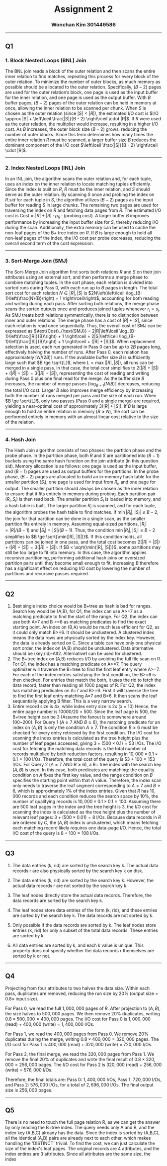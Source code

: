 <div><center><h1>Assignment 2</h1></center></div> <div><center><h3>Wonchan Kim 301449586</h3></center></div>

---

## Q1

### 1. Block Nested Loops (BNL) Join

The BNL join reads a block of the outer relation and then scans the entire inner relation to find matches, repeating this process for every block of the outer relation. To minimize the number of outer blocks, as much memory as possible should be allocated to the outer relation. Specifically, $(B - 2)$ pages are used for the outer relation’s block, one page is used as the input buffer for the inner relation, and one page is used as the output buffer. With $B$ buffer pages, $(B - 2)$ pages of the outer relation can be held in memory at once, allowing the inner relation to be scanned per chunk. When $S$ is chosen as the outer relation (since $|S| < |R|$), the estimated I/O cost is $I/O \approx |S| + \left\lceil \frac{|S|}{B - 2} \right\rceil \cdot |R|$. If $R$ were used as the outer relation, the multiplier would increase, resulting in a higher I/O cost. As $B$ increases, the outer block size $(B - 2)$ grows, reducing the number of outer blocks. Since this term determines how many times the entire inner relation $R$ must be scanned, a larger buffer size $B$ reduces the dominant component of the I/O cost $\left\lceil \frac{|S|}{B - 2} \right\rceil \cdot |R|$.

---

### 2. Index Nested Loops (INL) Join

In an INL join, the algorithm scans the outer relation and, for each tuple, uses an index on the inner relation to locate matching tuples efficiently. Since the index is built on $R$, $R$ must be the inner relation, and $S$ should serve as the outer relation. By scanning $S$ once and probing the index on $R.sid$ for each tuple in $S$, the algorithm utilizes $(B - 2)$ pages as the input buffer for reading $S$ in large chunks. The remaining two pages are used for traversing the index on $R$ and fetching data pages from $R$. The estimated I/O cost is $\text{Cost} \approx |R| + |R| \cdot p_R \cdot (\text{probing cost})$. A larger buffer $B$ improves performance by increasing the input buffer size for $S$, thereby reducing I/O during the scan. Additionally, the extra memory can be used to cache the non-leaf pages of the B+ tree index on $R$. If $B$ is large enough to hold all non-leaf pages of the index, the I/O cost per probe decreases, reducing the overall second term of the cost expression.

---

### 3. Sort-Merge Join (SMJ)

The Sort-Merge Join algorithm first sorts both relations $R$ and $S$ on their join attributes using an external sort, and then performs a merge phase to combine matching tuples. In the sort phase, each relation is divided into sorted runs during Pass 0, with each run up to $B$ pages in length. The total sort cost for each relation $N \in {|R|, |S|}$ is $2N\left(\left\lceil \log_{B-1}\left(\frac{N}{B}\right) + 1 \right\rceil\right)$, accounting for both reading and writing during each pass. After sorting both relations, the merge phase scans the sorted outputs once and produces joined tuples whenever $r_i = s_j$. As SMJ treats both relations symmetrically, there is no distinction between inner and outer relations. The merge phase has a cost of $|R| + |S|$, since each relation is read once sequentially. Thus, the overall cost of SMJ can be expressed as $\text{Cost}_{\text{SMJ}} = 2|R|\left\lceil \log_{B-1}\left(\frac{|R|}{B}\right) + 1 \right\rceil + 2|S|\left\lceil \log_{B-1}\left(\frac{|S|}{B}\right) + 1 \right\rceil + (|R| + |S|)$. When replacement selection is used, each run generated in Pass 0 can be up to $2B$ pages long, effectively halving the number of runs. After Pass 0, each relation has approximately $\lceil N / (2B) \rceil$ runs. If the available buffer size $B$ is sufficiently large such that $B \ge \sqrt{L}$, where $L = \max(|R|, |S|)$, all runs can be merged in a single pass. In that case, the total cost simplifies to $2(|R| + |S|) + (|R| + |S|) = 3(|R| + |S|)$, representing the cost of reading and writing during Pass 0 plus one final read for the merge. As the buffer size $B$ increases, the number of merge passes $\lceil \log_{B-1}(N/B) \rceil$ decreases, reducing the total I/O cost. Larger $B$ also improves merge efficiency by increasing both the number of runs merged per pass and the size of each run. When $B \ge \sqrt{L}$, only two passes (Pass 0 and a single merge) are required, yielding a near-optimal cost of approximately $3(|R| + |S|)$. If $B$ is large enough to hold an entire relation in memory ($B \ge N$), the sort can be performed entirely in memory with an almost linear cost relative to the size of the relation.

---

### 4. Hash Join

The Hash Join algorithm consists of two phases: the partition phase and the probe phase. In the partition phase, both $R$ and $S$ are partitioned into $(B - 1)$ buckets using the same hash function on the join attribute (in this question sid). Memory allocation is as follows: one page is used as the input buffer, and $(B - 1)$ pages are used as output buffers for the partitions. In the probe phase, $(B - 2)$ pages are allocated to build an in-memory hash table for the smaller partition ($S_i$), one page is used for input from $R_i$, and one page for output. The smaller partition should always be chosen as the inner relation to ensure that it fits entirely in memory during probing. Each partition pair $(R_i, S_i)$ is then read back. The smaller partition $S_i$ is loaded into memory, and a hash table is built. The larger partition $R_i$ is scanned, and for each tuple, the algorithm probes the hash table to find matches. If $\min{|R_i|, |S_i|} \le B - 2$, the join for that partition can be done in a single scan, as the smaller partition fits entirely in memory. Assuming equal-sized partitions, $|R_i| = |R| / (B - 1)$ and $|S_i| = |S| / (B - 1)$. Thus, the condition $\min{|R_i|, |S_i|} \le B - 2$ simplifies to $B \ge \sqrt{\min(|R|, |S|)}$. If this condition holds, all partitions can be joined in one pass, and the total cost becomes $2(|R| + |S|) + (|R| + |S|) = 3(|R| + |S|)$. If $B < \sqrt{\min(|R|, |S|)}$, some partitions may still be too large to fit into memory. In this case, the algorithm applies recursive partitioning, performing additional hash joins on oversized partition pairs until they become small enough to fit. Increasing $B$ therefore has a significant effect on reducing I/O cost by lowering the number of partitions and recursive passes required.

---
## Q2

1. Best single index choice would be B+tree as hash is bad for ranges. Search key would be (A,B), for Q1, the index can use A>=7 as a matching predicate to find the start of the range. For Q2, the index can use both A=7 and B >=6 as matching predicates to find the exact starting point. An index on (B,A) would be much less efficient for Q2, as it could only match B>=6. 
   It should be unclustered. A clustered index means the data rows are physically sorted by the index key. However, the data is already sorted on C. Since a table can have only one physical sort order, the index on (A,B) should be unclustered.
   Data alternative should be (key,rid)-Alt2. Alternative1 can be used for clustered. 
2. The B+tree index on (A,B) reduces I/O by avoiding the full file scan on R. 
   For Q1, the index has a matching predicate on A>=7. The query optimizer will traverse the B+tree to find the first leaf entry where A>=7. For each of the index entries satisfying the first condition, the B>=6 is then checked. For entries that match the both, it uses the rid to fetch the data record, faster than reading all 1000 pages of R. 
   For Q2, the index has matching predicates on A=7 and B>=6. First it will traverse the tree to find the first leaf entry matching A=7 and B=6. It then scans the leaf sequentially applying B filter. This is a very narrow search. 
3. Entire record size is 4x, while index entry size is 2x (x = 10)   Hence, the entire page number is 10000/20 = 500.
   Since the leaf page is 500, the B+tree height can be 3 (Assume the fanout is somewhere around 100~200).
   For Query 1 ($A \ge 7$ AND $B \ge 6$), the matching predicate for an index on $(A, B)$ is only the condition $A \ge 7$. The condition $B \ge 6$ must be checked for every entry retrieved by the first condition. The I/O cost for scanning the index entries is calculated as the tree height plus the number of leaf pages accessed, giving $3 + (500 \times 0.1) = 53$ I/Os. The I/O cost for fetching the matching data records is the total number of records multiplied by both reduction factors, resulting in $10{,}000 \times 0.1 \times 0.1 = 100$ I/Os. Therefore, the total cost of the query is $53 + 100 = 153$ I/Os.
   For Query 2 ($A = 7$ AND $B \ge 6$), a B+ tree index with the search key $(A, B)$ is used. In this case, both predicates are matching: the equality condition on $A$ fixes the first key value, and the range condition on $B$ specifies the starting point within that $A$ value. Therefore, the index scan only needs to traverse the leaf segment corresponding to $A = 7$ and $B \ge 6$, which is approximately 1% of the index entries. Given that $R$ has $10{,}000$ records and each condition reduces the search space by 10%, the number of qualifying records is $10{,}000 \times 0.1 \times 0.1 = 100$. Assuming there are $500$ leaf pages in the index and the tree height is $3$, the I/O cost for scanning the index is calculated as the tree height plus the number of relevant leaf pages: $3 + (500 \times 0.01) = 8$ I/Os. Because data records in $R$ are ordered by $C$, the $(A, B)$ index is unclustered, which means fetching each matching record likely requires one data-page I/O. Hence, the total I/O cost of the query is $8 + 100 = 108$ I/Os.


---
## Q3
1. The data entries (k, rid) are sorted by the search key k. The actual data records r are also physically sorted by the search key k on disk.
    
2. The data entries (k, rid) are sorted by the search key k. However, the actual data records r are not sorted by the search key k.
    
3. The leaf nodes directly store the actual data records. Therefore, the data records are sorted by the search key k.
    
4. The leaf nodes store data entries of the form (k, rid), and these entries are sorted by the search key k. The data records are not sorted by k.
    
5. Only possible if the data records are sorted by k. The leaf nodes store entries (k, rid) for only a subset of the total data records. These entries are sorted by k.
    
6. All data entries are sorted by k, and each k value is unique. This property does not specify whether the data records r themselves are sorted by k or not.

---
## Q4
Projecting from four attributes to two halves the data size. Within each pass, duplicates are removed, reducing the run size by 20% (output size = $0.8 \times$ input size).

For Pass 0, we read the full $1{,}000{,}000$ pages of $R$. After projection to $(A, B)$, the size halves to $500{,}000$ pages. We then remove 20% duplicates, writing $0.8 \times 500{,}000 = 400{,}000$ pages. The I/O cost for Pass 0 is $1{,}000{,}000$ (read) $+$ $400{,}000$ (write) $=$ $1{,}400{,}000$ I/Os.

For Pass 1, we read the $400{,}000$ pages from Pass 0. We remove 20% duplicates during the merge, writing $0.8 \times 400{,}000 = 320{,}000$ pages. The I/O cost for Pass 1 is $400{,}000$ (read) $+$ $320{,}000$ (write) $=$ $720{,}000$ I/Os.

For Pass 2, the final merge, we read the $320{,}000$ pages from Pass 1. We remove the final 20% of duplicates and write the final result of $0.8 \times 320{,}000 = 256{,}000$ pages. The I/O cost for Pass 2 is $320{,}000$ (read) $+$ $256{,}000$ (write) $=$ $576{,}000$ I/Os.

Therefore, the final totals are: Pass 0: $1{,}400{,}000$ I/Os, Pass 1: $720{,}000$ I/Os, and Pass 2: $576{,}000$ I/Os, for a total of $2{,}696{,}000$ I/Os. The final output size is $256{,}000$ pages.

---
## Q5
There is no need to touch the full page relation R, as we can get the answer by only reading the B+tree index. The query needs only A and B, and the index key (A,B,C) already has the data. Since the index is sorted by (A,B,C), all the identical (A,B) pairs are already next to each other, which makes handling the 'DISTINCT' trivial. To find the cost, we can just calculate the size of the index's leaf pages. The original records are 4 attributes, and the index entires are 3 attributes. Since all attributes are the same size, the index 